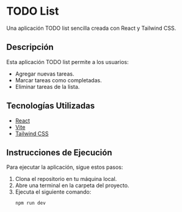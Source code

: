 # TODO List

Una aplicación TODO list sencilla creada con React y Tailwind CSS.

## Descripción

Esta aplicación TODO list permite a los usuarios:
- Agregar nuevas tareas.
- Marcar tareas como completadas.
- Eliminar tareas de la lista.

## Tecnologías Utilizadas

- [React](https://reactjs.org/)
- [Vite](https://vitejs.dev/)
- [Tailwind CSS](https://tailwindcss.com/)

## Instrucciones de Ejecución

Para ejecutar la aplicación, sigue estos pasos:

1. Clona el repositorio en tu máquina local.
2. Abre una terminal en la carpeta del proyecto.
3. Ejecuta el siguiente comando:
   ```sh
   npm run dev
